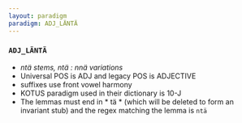 ```yaml
---
layout: paradigm
paradigm: ADJ_LÄNTÄ
---
```

### ` ADJ_LÄNTÄ `

* _ntä stems, ntä : nnä variations_
* Universal POS is ADJ and legacy POS is ADJECTIVE
* suffixes use front vowel harmony
* KOTUS paradigm used in their dictionary is 10-J
* The lemmas must end in * tä * (which will be deleted to form an invariant stub) and the regex matching the lemma is ` ntä `
